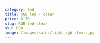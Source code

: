 ```yaml
---
category: led
title: RGB led - clear
price: 0.70
slug: RGB-led-clear
sku: HGW
image: /images/sales/light_rgb-clear.jpg
---
```

